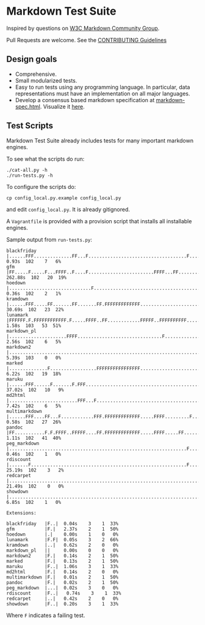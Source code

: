 # Markdown Test Suite

Inspired by questions on [W3C Markdown Community Group](http://www.w3.org/community/markdown).

Pull Requests are welcome. See the [CONTRIBUTING Guidelines](https://github.com/karlcow/markdown-testsuite/blob/master/CONTRIBUTING.md)

## Design goals

- Comprehensive.
- Small modularized tests.
- Easy to run tests using any programming language. In particular, data representations must have an implementation on all major languages.
- Develop a consensus based markdown specification at [markdown-spec.html](markdown-spec.html). Visualize it [here](http://htmlpreview.github.io/?https://github.com/karlcow/markdown-testsuite/blob/master/markdown-spec.html).

## Test Scripts

Markdown Test Suite already includes tests for many important markdown engines.

To see what the scripts do run:

    ./cat-all.py -h
    ./run-tests.py -h

To configure the scripts do:

	cp config_local.py.example config_local.py

and edit `config_local.py`. It is already gitignored.

A `Vagrantfile` is provided with a provision script that installs all installable engines.

Sample output from `run-tests.py`:

    blackfriday   |......FFF..............FF...F....................................F....................................|   0.93s  102    7   6%
	gfm           |FF.....F.....F...FFFF..F....F........................FFFF...FF...............FF...F.......F...........| 262.88s  102   20  19%
    hoedown       |..............................F.................................................F.....................|   0.36s  102    2   1%
	kramdown      |......FFF.....FF.......FF.......FF.FFFFFFFFFFFFF.......................F..............................|  30.69s  102   23  22%
    lunamark      |FFFFFF.F.FFFFFFFFFFFF.F.....FFFF..FF............FFFFF..FFFFFFFFFF..............F...FFFFFFFFFFF........|   1.58s  103   53  51%
    markdown_pl   |.....................FFFF...............................F...............F.............................|   2.56s  102    6   5%
    markdown2     |......................................................................................................|   5.39s  103    0   0%
    marked        |..............F.................FFFFFFFFFFFFFFFF......................F.F.............................|   6.22s  102   19  18%
    maruku        |......FFF......F.......F.FFF...............................................FF.........................|  37.02s  102   10   9%
    md2html       |.........................FFF...F............................................FF........................|   7.42s  102    6   5%
    multimarkdown |......FFF....FF...F............FFF.FFFFFFFFFFFFF.....FFFF.........F...................................|   0.58s  102   27  26%
    pandoc        |FF...........F.F.FFFF..FFFFF....FF.FFFFFFFFFFFFF.....FFFF.....FF............FFF.FFF..................F|   1.11s  102   41  40%
    peg_markdown  |.................................................................F....................................|   0.46s  102    1   0%
    rdiscount     |.......F.........................................................F....................................|  25.19s  102    3   2%
    redcarpet     |......................................................................................................|  21.49s  102    0   0%
    showdown      |.......................................................................F..............................|   6.85s  102    1   0%

	Extensions:

    blackfriday   |F..|  0.04s    3    1  33%
	gfm           |F.|   2.37s    2    1  50%
    hoedown       |.|    0.00s    1    0   0%
    lunamark      |F.F|  0.05s    3    2  66%
    kramdown      |..|   0.62s    2    0   0%
    markdown_pl   ||     0.00s    0    0   0%
    markdown2     |F.|   0.14s    2    1  50%
    marked        |F.|   0.13s    2    1  50%
    maruku        |F..|  1.06s    3    1  33%
    md2html       |F.|   0.14s    2    0   0%
    multimarkdown |F.|   0.01s    2    1  50%
    pandoc        |F.|   0.02s    2    1  50%
    peg_markdown  |...|  0.02s    3    0   0%
    rdiscount     |F..|   0.74s    3    1  33%
    redcarpet     |..|   0.42s    2    0   0%
    showdown      |F..|  0.20s    3    1  33%

Where `F` indicates a failing test.

